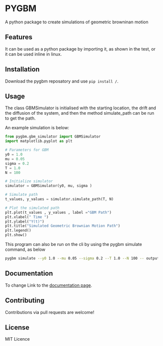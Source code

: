 # PYGBM

A python package to create simulations of geometric browninan motion

## Features
It can be used as a python package by importing it, as shown in the test, or it can be used inline in linux.

## Installation

Download the pygbm reposatory and use `pip install /`.

## Usage
The class GBMSimulator is initialised with the starting location, the drift and the diffusion of the system, and then the method simulate_path can be run to get the path.

An example simulation is below:

```python
from pygbm.gbm_simulator import GBMSimulator
import matplotlib.pyplot as plt

# Parameters for GBM
y0 = 1.0
mu = 0.05
sigma = 0.2
T = 1.0
N = 100

# Initialize simulator
simulator = GBMSimulator(y0, mu, sigma )

# Simulate path
t_values, y_values = simulator.simulate_path(T, N)

# Plot the simulated path
plt.plot(t_values , y_values , label ="GBM Path")
plt.xlabel(" Time ")
plt.ylabel("Y(t)")
plt.title("Simulated Geometric Brownian Motion Path")
plt.legend()
plt.show()
```

This program can also be run on the cli by using the pygbm simulate command, as below
```bash
pygbm simulate --y0 1.0 --mu 0.05 --sigma 0.2 --T 1.0 --N 100 -- output gbm_plot.png
```

## Documentation

To change
Link to the [documentation page](https://pygbmdariodis2024.readthedocs.io/en/latest/#).

## Contributing

Contributions via pull requests are welcome!

## License

MIT Licence